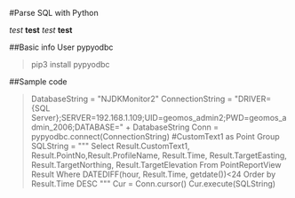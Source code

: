 #Parse SQL with Python

_test_
__test__
*test*
**test**

##Basic info
User pypyodbc
> pip3 install pypyodbc

##Sample code
>DatabaseString = "NJDKMonitor2"
>ConnectionString = "DRIVER={SQL Server};SERVER=192.168.1.109;UID=geomos_admin2;PWD=geomos_admin_2006;DATABASE=" +  DatabaseString
>Conn = pypyodbc.connect(ConnectionString)
> \#CustomText1 as Point Group
>SQLString = """
>             Select Result.CustomText1, Result.PointNo,Result.ProfileName, Result.Time, Result.TargetEasting, Result.TargetNorthing, Result.TargetElevation
>             From PointReportView Result
>             Where DATEDIFF(hour, Result.Time, getdate())<24
>             Order by Result.Time DESC
>           """
>Cur = Conn.cursor()
>Cur.execute(SQLString)

